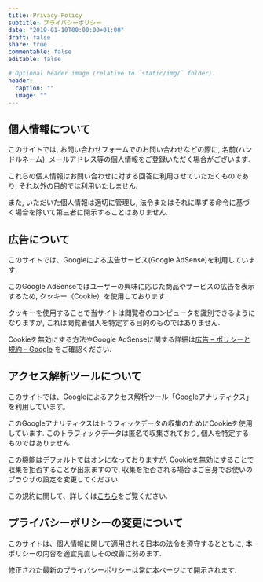```yaml
---
title: Privacy Policy
subtitle: プライバシーポリシー
date: "2019-01-10T00:00:00+01:00"
draft: false
share: true
commentable: false
editable: false

# Optional header image (relative to `static/img/` folder).
header:
  caption: ""
  image: ""
---
```


## 個人情報について
このサイトでは, お問い合わせフォームでのお問い合わせなどの際に, 名前(ハンドルネーム), メールアドレス等の個人情報をご登録いただく場合がございます. 

これらの個人情報はお問い合わせに対する回答に利用させていただくものであり, それ以外の目的では利用いたしません. 

また, いただいた個人情報は適切に管理し, 法令またはそれに準ずる命令に基づく場合を除いて第三者に開示することはありません. 

## 広告について

このサイトでは、Googleによる広告サービス(Google AdSense)を利用しています.

このGoogle AdSenseではユーザーの興味に応じた商品やサービスの広告を表示するため, クッキー（Cookie）を使用しております. 

クッキーを使用することで当サイトは閲覧者のコンピュータを識別できるようになりますが, これは閲覧者個人を特定する目的のものではありません.

Cookieを無効にする方法やGoogle AdSenseに関する詳細は[広告 – ポリシーと規約 – Google](https://policies.google.com/technologies/ads?gl=jp) をご確認ください. 


## アクセス解析ツールについて

このサイトでは、Googleによるアクセス解析ツール「Googleアナリティクス」を利用しています。

このGoogleアナリティクスはトラフィックデータの収集のためにCookieを使用しています. このトラフィックデータは匿名で収集されており, 個人を特定するものではありません. 

この機能はデフォルトではオンになっておりますが, Cookieを無効にすることで収集を拒否することが出来ますので, 収集を拒否される場合はご自身でお使いのブラウザの設定を変更してください. 

この規約に関して、詳しくは[こちら](https://marketingplatform.google.com/about/analytics/terms/jp/)をご覧ください.


## プライバシーポリシーの変更について

このサイトは、個人情報に関して適用される日本の法令を遵守するとともに, 本ポリシーの内容を適宜見直しその改善に努めます. 

修正された最新のプライバシーポリシーは常に本ページにて開示されます. 
